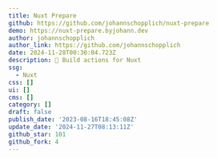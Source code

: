 ```yaml
---
title: Nuxt Prepare
github: https://github.com/johannschopplich/nuxt-prepare
demo: https://nuxt-prepare.byjohann.dev
author: johannschopplich
author_link: https://github.com/johannschopplich
date: 2024-11-28T00:30:04.723Z
description: 🦎 Build actions for Nuxt
ssg:
  - Nuxt
css: []
ui: []
cms: []
category: []
draft: false
publish_date: '2023-08-16T18:45:08Z'
update_date: '2024-11-27T08:13:11Z'
github_star: 101
github_fork: 4
---
```

